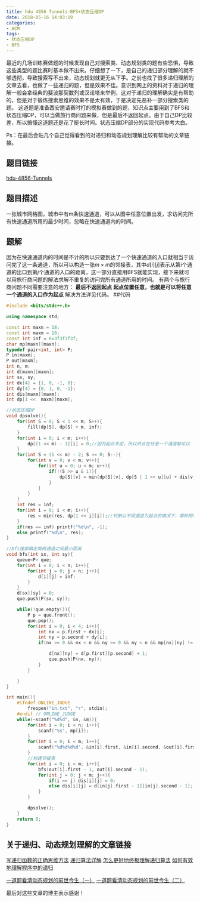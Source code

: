 ```yaml
---
title: hdu 4856 Tunnels-BFS+状态压缩DP
date: 2018-05-16 14:03:19
categories:
- ACM
tags:
- 状态压缩DP
- BFS
---
```

最近的几场训练赛做题的时候发现自己对搜索类、动态规划类的题有些恐惧，导致这些类型的题比赛时基本做不出来。仔细想了一下，是自己的递归部分理解的就不够透彻，导致搜索写不出来，动态规划就更无从下手。之前也找了很多递归理解的文章去看，也做了一些递归的题，但是效果不佳。意识到网上的资料对于递归的理解一般会拿经典的斐波那契数列或汉诺塔来举例，这对于递归的理解确实是有帮助的，但是对于锻炼搜索思维的效果不是太有效，于是决定先恶补一部分搜索类的题。
这道题是准备西安邀请赛时打的模拟赛做到的题，知识点主要用到了BFS和状态压缩DP，可以当做旅行商问题来做，但是最后不返回起点。由于自己DP比较差，所以搞懂这道题还是花了挺长时间。状态压缩DP部分的实现代码参考大白。

Ps：在最后会贴几个自己觉得看到的对递归和动态规划理解比较有帮助的文章链接。

## 题目链接
[hdu-4856-Tunnels](http://acm.hdu.edu.cn/showproblem.php?pid=4856)
## 题目描述
一张城市网格图，城市中有m条快速通道，可以从图中任意位置出发，求访问完所有快速通道所用的最少时间，忽略在快速通道内的时间。
## 题解
因为在快速通道内的时间是不计的所以只要到达了一个快速通道的入口就相当于访问完了这一条通道，所以可以构造一张$m×m$的邻接表，其中$d[i][j]$表示从第$i$个通道的出口到第$j$个通道的入口的距离，这一部分直接用BFS就能实现，接下来就可以用旅行商问题的解法求解不重复的访问完所有通道所用的时间。
有两个与旅行商问题不同需要注意的地方：
**最后不返回起点**
**起点位置任意，也就是可以将任意一个通道的入口作为起点**
解决方法详见代码。
##代码
```C++
#include <bits/stdc++.h>

using namespace std;

const int maxn = 18;
const int maxm = 18;
const int inf = 0x3f3f3f3f;
char mp[maxn][maxn];
typedef pair<int, int> P;
P in[maxm];
P out[maxm];
int n, m;
int d[maxn][maxn];
int sx, sy;
int dx[4] = {1, 0, -1, 0};
int dy[4] = {0, 1, 0, -1};
int dis[maxm][maxm];
int dp[1 <<  maxm][maxm];

//状态压缩DP
void dpsolve(){
    for(int S = 0; S < 1 << m; S++){
        fill(dp[S], dp[S] + m, inf);
    }
    for(int i = 0; i < m; i++){
        dp[(1 << m) - 1][i] = 0;//因为起点未定，所以终点在任意一个通道都可以
    }
    for(int S = (1 << m) - 2; S >= 0; S--){
        for(int v = 0; v < m; v++){
            for(int u = 0; u < m; u++){
                if(!(S >> u & 1)){
                    dp[S][v] = min(dp[S][v], dp[S | 1 << u][u] + dis[v][u]);
                }
            }
        }
    }
    int res = inf;
    for(int i = 0; i < m; i++){
        res = min(res, dp[1 << i][i]);//判断以不同通道为起点的情况下，哪种用时最短
    }
    if(res == inf) printf("%d\n", -1);
    else printf("%d\n", res);
}

//bfs搜索确定两两通道之间最小距离
void bfs(int sx, int sy){
    queue<P> que;
    for(int i = 0; i < n; i++){
        for(int j = 0; j < n; j++){
            d[i][j] = inf;
        }
    }
    d[sx][sy] = 0;
    que.push(P(sx, sy));

    while(!que.empty()){
        P p = que.front();
        que.pop();
        for(int i = 0; i < 4; i++){
            int nx = p.first + dx[i];
            int ny = p.second + dy[i];
            if(nx >= 0 && nx < n && ny >= 0 && ny < n && mp[nx][ny] != '#' && d[nx][ny] == inf){

                d[nx][ny] = d[p.first][p.second] + 1;
                que.push(P(nx, ny));
            }
        }

    }
}

int main(){
    #ifndef ONLINE_JUDGE
        freopen("in.txt", "r", stdin);
    #endif // ONLINE_JUDGE
    while(~scanf("%d%d", &n, &m)){
        for(int i = 0; i < n; i++){
            scanf("%s", mp[i]);
        }
        for(int i = 0; i < m; i++){
            scanf("%d%d%d%d", &in[i].first, &in[i].second, &out[i].first, &out[i].second);
        }
        //构建邻接表
        for(int i = 0; i < m; i++){
            bfs(out[i].first - 1, out[i].second - 1);
            for(int j = 0; j < m; j++){
                if(i == j) dis[i][j] = 0;
                else dis[i][j] = d[in[j].first - 1][in[j].second - 1];
            }
        }

        dpsolve();
    }
    return 0;
}
```
## 关于递归、动态规划理解的文章链接
[写递归函数的正确思维方法](https://blog.csdn.net/vagrxie/article/details/8470798)
[递归算法详解](https://chenqx.github.io/2014/09/29/Algorithm-Recursive-Programming/)
[怎么更好地终极理解递归算法](https://blog.csdn.net/StruggleShu/article/details/51051140)
[如何有效地理解程序中的递归](https://blog.csdn.net/qq_34773981/article/details/79225588)

[一道题看清动态规划的前世今生（一）](http://www.importnew.com/27323.html)
[一道题看清动态规划的前世今生（二）](http://www.importnew.com/27444.html)

最后对这些文章的博主表示感谢！